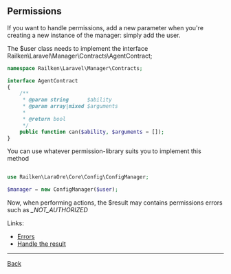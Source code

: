 ## Permissions

If you want to handle permissions, add a new parameter when you're creating a new instance of the manager: simply add the user.

The $user class needs to implement the interface Railken\Laravel\Manager\Contracts\AgentContract;

```php
namespace Railken\Laravel\Manager\Contracts;

interface AgentContract
{
    /**
     * @param string      $ability
     * @param array|mixed $arguments
     *
     * @return bool
     */
    public function can($ability, $arguments = []);
}
```

You can use whatever permission-library suits you to implement this method

```php

use Railken\LaraOre\Core\Config\ConfigManager;

$manager = new ConfigManager($user);

```

Now, when performing actions, the $result may contains permissions errors such as *_NOT_AUTHORIZED*

Links:
* [Errors](errors.md)
* [Handle the result](result.md)

---
[Back](index.md)